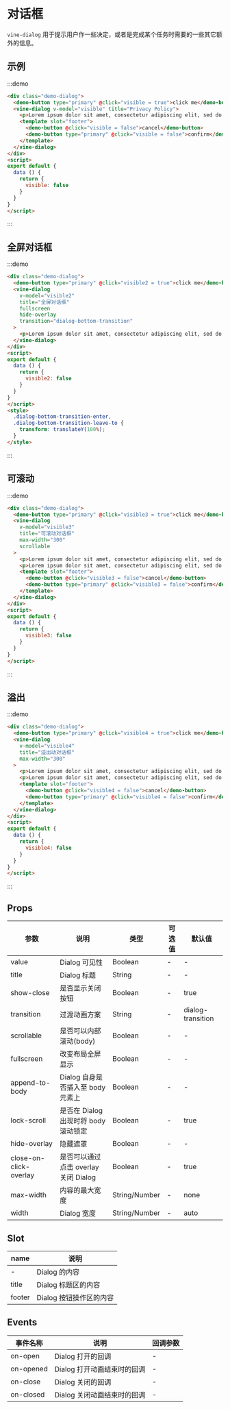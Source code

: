 # 对话框

`vine-dialog` 用于提示用户作一些决定，或者是完成某个任务时需要的一些其它额外的信息。

## 示例

:::demo
```html
<div class="demo-dialog">
  <demo-button type="primary" @click="visible = true">click me</demo-button>
  <vine-dialog v-model="visible" title="Privacy Policy">
    <p>Lorem ipsum dolor sit amet, consectetur adipiscing elit, sed do eiusmod tempor incididunt ut labore et dolore magna aliqua. Ut enim ad minim veniam, quis nostrud exercitation ullamco laboris nisi ut aliquip ex ea commodo consequat. Duis aute irure dolor in reprehenderit in voluptate velit esse cillum dolore eu fugiat nulla pariatur. Excepteur sint occaecat cupidatat non proident, sunt in culpa qui officia deserunt mollit anim id est laborum.</p>
    <template slot="footer">
      <demo-button @click="visible = false">cancel</demo-button>
      <demo-button type="primary" @click="visible = false">confirm</demo-button>
    </template>
  </vine-dialog>
</div>
<script>
export default {
  data () {
    return {
      visible: false
    }
  }
}
</script>
```
:::

## 全屏对话框

:::demo
```html
<div class="demo-dialog">
  <demo-button type="primary" @click="visible2 = true">click me</demo-button>
  <vine-dialog
    v-model="visible2"
    title="全屏对话框"
    fullscreen
    hide-overlay
    transition="dialog-bottom-transition"
  >
    <p>Lorem ipsum dolor sit amet, consectetur adipiscing elit, sed do eiusmod tempor incididunt ut labore et dolore magna aliqua. Ut enim ad minim veniam, quis nostrud exercitation ullamco laboris nisi ut aliquip ex ea commodo consequat. Duis aute irure dolor in reprehenderit in voluptate velit esse cillum dolore eu fugiat nulla pariatur. Excepteur sint occaecat cupidatat non proident, sunt in culpa qui officia deserunt mollit anim id est laborum.</p>
  </vine-dialog>
</div>
<script>
export default {
  data () {
    return {
      visible2: false
    }
  }
}
</script>
<style>
  .dialog-bottom-transition-enter,
  .dialog-bottom-transition-leave-to {
    transform: translateY(100%);
  }
</style>
```
:::

## 可滚动

:::demo
```html
<div class="demo-dialog">
  <demo-button type="primary" @click="visible3 = true">click me</demo-button>
  <vine-dialog
    v-model="visible3"
    title="可滚动对话框"
    max-width="300"
    scrollable
  >
    <p>Lorem ipsum dolor sit amet, consectetur adipiscing elit, sed do eiusmod tempor incididunt ut labore et dolore magna aliqua. Ut enim ad minim veniam, quis nostrud exercitation ullamco laboris nisi ut aliquip ex ea commodo consequat. Duis aute irure dolor in reprehenderit in voluptate velit esse cillum dolore eu fugiat nulla pariatur. Excepteur sint occaecat cupidatat non proident, sunt in culpa qui officia deserunt mollit anim id est laborum.</p>
    <p>Lorem ipsum dolor sit amet, consectetur adipiscing elit, sed do eiusmod tempor incididunt ut labore et dolore magna aliqua. Ut enim ad minim veniam, quis nostrud exercitation ullamco laboris nisi ut aliquip ex ea commodo consequat. Duis aute irure dolor in reprehenderit in voluptate velit esse cillum dolore eu fugiat nulla pariatur. Excepteur sint occaecat cupidatat non proident, sunt in culpa qui officia deserunt mollit anim id est laborum.</p>
    <template slot="footer">
      <demo-button @click="visible3 = false">cancel</demo-button>
      <demo-button type="primary" @click="visible3 = false">confirm</demo-button>
    </template>
  </vine-dialog>
</div>
<script>
export default {
  data () {
    return {
      visible3: false
    }
  }
}
</script>
```
:::

## 溢出

:::demo
```html
<div class="demo-dialog">
  <demo-button type="primary" @click="visible4 = true">click me</demo-button>
  <vine-dialog
    v-model="visible4"
    title="溢出动对话框"
    max-width="300"
  >
    <p>Lorem ipsum dolor sit amet, consectetur adipiscing elit, sed do eiusmod tempor incididunt ut labore et dolore magna aliqua. Ut enim ad minim veniam, quis nostrud exercitation ullamco laboris nisi ut aliquip ex ea commodo consequat. Duis aute irure dolor in reprehenderit in voluptate velit esse cillum dolore eu fugiat nulla pariatur. Excepteur sint occaecat cupidatat non proident, sunt in culpa qui officia deserunt mollit anim id est laborum.</p>
    <p>Lorem ipsum dolor sit amet, consectetur adipiscing elit, sed do eiusmod tempor incididunt ut labore et dolore magna aliqua. Ut enim ad minim veniam, quis nostrud exercitation ullamco laboris nisi ut aliquip ex ea commodo consequat. Duis aute irure dolor in reprehenderit in voluptate velit esse cillum dolore eu fugiat nulla pariatur. Excepteur sint occaecat cupidatat non proident, sunt in culpa qui officia deserunt mollit anim id est laborum.</p>
    <template slot="footer">
      <demo-button @click="visible4 = false">cancel</demo-button>
      <demo-button type="primary" @click="visible4 = false">confirm</demo-button>
    </template>
  </vine-dialog>
</div>
<script>
export default {
  data () {
    return {
      visible4: false
    }
  }
}
</script>
```
:::


## Props

| 参数 | 说明 | 类型 | 可选值 | 默认值 |
|------|------|------|------|------|
| value | Dialog 可见性 | Boolean | - | - |
| title | Dialog 标题 | String | - | - |
| show-close | 是否显示关闭按钮 | Boolean | - | true |
| transition | 过渡动画方案 | String | - | dialog-transition |
| scrollable | 是否可以内部滚动(body) | Boolean | - | - |
| fullscreen | 改变布局全屏显示 | Boolean | - | - |
| append-to-body | Dialog 自身是否插入至 body 元素上 | Boolean | - | - |
| lock-scroll | 是否在 Dialog 出现时将 body 滚动锁定 | Boolean | - | true |
| hide-overlay | 隐藏遮罩 | Boolean | - | - |
| close-on-click-overlay | 是否可以通过点击 overlay 关闭 Dialog | Boolean | - | true |
| max-width | 内容的最大宽度 | String/Number | - | none |
| width | Dialog 宽度 | String/Number | - | auto |

## Slot

| name | 说明 |
|------|------|
| - | Dialog 的内容 |
| title | Dialog 标题区的内容 |
| footer | Dialog 按钮操作区的内容 |

## Events

| 事件名称 | 说明 | 回调参数 |
|------|------|------|
| on-open | Dialog 打开的回调 | - |
| on-opened | 	Dialog 打开动画结束时的回调 | - |
| on-close | Dialog 关闭的回调 | - |
| on-closed | Dialog 关闭动画结束时的回调 | - |

<script>
export default {
  data () {
    return {
      visible: false,
      visible2: false,
      visible3: false,
      visible4: false
    }
  }
}
</script>

<style lang="scss">
  .demo-dialog {
    .vine-dialog {
      &__title {
        margin-top: 0;
        margin-bottom: 0;
        height: 22px;
        font-size: 16px;
        line-height: 22px;
        font-weight: 500;
        color: inherit;
      }
    }
    .demo-button {
      margin: 0 8px;
    }
  }
  .dialog-bottom-transition-enter,
  .dialog-bottom-transition-leave-to {
    transform: translateY(100%);
  }
</style>
